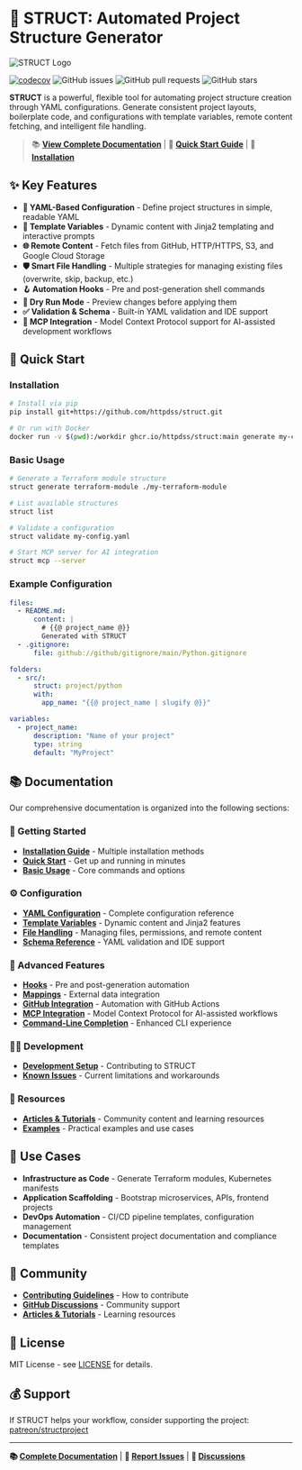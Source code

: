 # 🚀 STRUCT: Automated Project Structure Generator

![STRUCT Logo](./docs/assets/github-hero.gif)

[![codecov](https://codecov.io/github/httpdss/structkit/graph/badge.svg?token=JL5WIO1C9T)](https://codecov.io/github/httpdss/struct)
![GitHub issues](https://img.shields.io/github/issues/httpdss/struct)
![GitHub pull requests](https://img.shields.io/github/issues-pr/httpdss/struct)
![GitHub stars](https://img.shields.io/github/stars/httpdss/struct?style=social)

**STRUCT** is a powerful, flexible tool for automating project structure creation through YAML configurations. Generate consistent project layouts, boilerplate code, and configurations with template variables, remote content fetching, and intelligent file handling.

> 📚 **[View Complete Documentation](docs/index.md)** | 🚀 **[Quick Start Guide](docs/quickstart.md)** | 🔧 **[Installation](docs/installation.md)**

## ✨ Key Features

- **📝 YAML-Based Configuration** - Define project structures in simple, readable YAML
- **🔧 Template Variables** - Dynamic content with Jinja2 templating and interactive prompts
- **🌐 Remote Content** - Fetch files from GitHub, HTTP/HTTPS, S3, and Google Cloud Storage
- **🛡️ Smart File Handling** - Multiple strategies for managing existing files (overwrite, skip, backup, etc.)
- **🪝 Automation Hooks** - Pre and post-generation shell commands
- **🎯 Dry Run Mode** - Preview changes before applying them
- **✅ Validation & Schema** - Built-in YAML validation and IDE support
- **🤖 MCP Integration** - Model Context Protocol support for AI-assisted development workflows

## 🚀 Quick Start

### Installation

```bash
# Install via pip
pip install git+https://github.com/httpdss/struct.git

# Or run with Docker
docker run -v $(pwd):/workdir ghcr.io/httpdss/struct:main generate my-config.yaml ./output
```

### Basic Usage

```bash
# Generate a Terraform module structure
struct generate terraform-module ./my-terraform-module

# List available structures
struct list

# Validate a configuration
struct validate my-config.yaml

# Start MCP server for AI integration
struct mcp --server
 ```

### Example Configuration

```yaml
files:
  - README.md:
      content: |
        # {{@ project_name @}}
        Generated with STRUCT
  - .gitignore:
      file: github://github/gitignore/main/Python.gitignore

folders:
  - src/:
      struct: project/python
      with:
        app_name: "{{@ project_name | slugify @}}"

variables:
  - project_name:
      description: "Name of your project"
      type: string
      default: "MyProject"
```

## 📚 Documentation

Our comprehensive documentation is organized into the following sections:

### 🏁 Getting Started

- **[Installation Guide](docs/installation.md)** - Multiple installation methods
- **[Quick Start](docs/quickstart.md)** - Get up and running in minutes
- **[Basic Usage](docs/usage.md)** - Core commands and options

### ⚙️ Configuration

- **[YAML Configuration](docs/configuration.md)** - Complete configuration reference
- **[Template Variables](docs/template-variables.md)** - Dynamic content and Jinja2 features
- **[File Handling](docs/file-handling.md)** - Managing files, permissions, and remote content
- **[Schema Reference](docs/schema.md)** - YAML validation and IDE support

### 🔧 Advanced Features

- **[Hooks](docs/hooks.md)** - Pre and post-generation automation
- **[Mappings](docs/mappings.md)** - External data integration
- **[GitHub Integration](docs/github-integration.md)** - Automation with GitHub Actions
- **[MCP Integration](docs/mcp-integration.md)** - Model Context Protocol for AI-assisted workflows
- **[Command-Line Completion](docs/completion.md)** - Enhanced CLI experience

### 👩‍💻 Development

- **[Development Setup](docs/development.md)** - Contributing to STRUCT
- **[Known Issues](docs/known-issues.md)** - Current limitations and workarounds

### 📖 Resources

- **[Articles & Tutorials](docs/articles.md)** - Community content and learning resources
- **[Examples](example/)** - Practical examples and use cases

## 🎯 Use Cases

- **Infrastructure as Code** - Generate Terraform modules, Kubernetes manifests
- **Application Scaffolding** - Bootstrap microservices, APIs, frontend projects
- **DevOps Automation** - CI/CD pipeline templates, configuration management
- **Documentation** - Consistent project documentation and compliance templates

## 🤝 Community

- **[Contributing Guidelines](docs/development.md#contributing-guidelines)** - How to contribute
- **[GitHub Discussions](https://github.com/httpdss/structkit/discussions)** - Community support
- **[Articles & Tutorials](docs/articles.md)** - Learning resources

## 📜 License

MIT License - see [LICENSE](LICENSE) for details.

## 💰 Support

If STRUCT helps your workflow, consider supporting the project: [patreon/structproject](https://patreon.com/structproject)

---

**📚 [Complete Documentation](docs/index.md)** | **🐛 [Report Issues](https://github.com/httpdss/structkit/issues)** | **💬 [Discussions](https://github.com/httpdss/structkit/discussions)**

